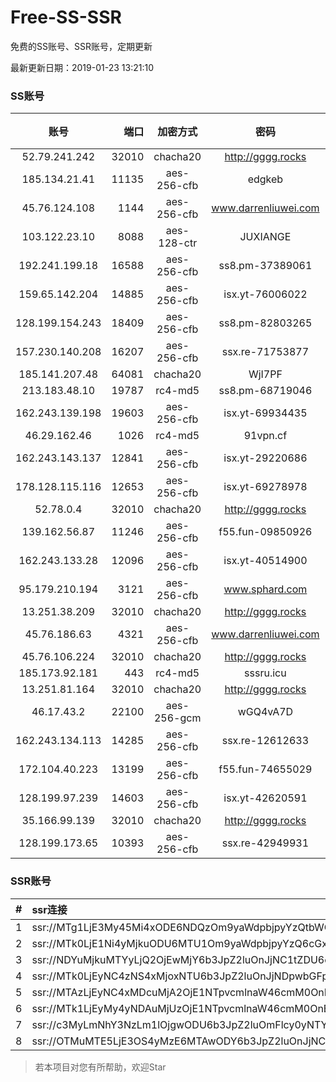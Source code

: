 # Free-SS-SSR

免费的SS账号、SSR账号，定期更新

最新更新日期：2019-01-23 13:21:10 

### SS账号

|账号|端口|加密方式|密码|更新时间|国家|
|:-----:|-----:|:----:|:----:|:----:|:----:|
|52.79.241.242|32010|chacha20|http://gggg.rocks|13:17:39|KR|
|185.134.21.41|11135|aes-256-cfb|edgkeb|13:17:12|GB|
|45.76.124.108|1144|aes-256-cfb|www.darrenliuwei.com|13:17:06|AU|
|103.122.23.10|8088|aes-128-ctr|JUXIANGE|13:17:06|US|
|192.241.199.18|16588|aes-256-cfb|ss8.pm-37389061|13:17:04|US|
|159.65.142.204|14885|aes-256-cfb|isx.yt-76006022|13:17:05|SG|
|128.199.154.243|18409|aes-256-cfb|ss8.pm-82803265|13:17:06|SG|
|157.230.140.208|16207|aes-256-cfb|ssx.re-71753877|13:17:05|US|
|185.141.207.48|64081|chacha20|WjI7PF|13:17:12|GB|
|213.183.48.10|19787|rc4-md5|ss8.pm-68719046|13:17:05|RU|
|162.243.139.198|19603|aes-256-cfb|isx.yt-69934435|13:17:04|US|
|46.29.162.46|1026|rc4-md5|91vpn.cf|13:17:26|RU|
|162.243.143.137|12841|aes-256-cfb|isx.yt-29220686|13:17:04|US|
|178.128.115.116|12653|aes-256-cfb|isx.yt-69278978|13:17:05|SG|
|52.78.0.4|32010|chacha20|http://gggg.rocks|13:17:12|KR|
|139.162.56.87|11246|aes-256-cfb|f55.fun-09850926|13:17:05|SG|
|162.243.133.28|12096|aes-256-cfb|isx.yt-40514900|13:17:04|US|
|95.179.210.194|3121|aes-256-cfb|www.sphard.com|13:17:11|FR|
|13.251.38.209|32010|chacha20|http://gggg.rocks|13:17:19|SG|
|45.76.186.63|4321|aes-256-cfb|www.darrenliuwei.com|13:17:13|SG|
|45.76.106.224|32010|chacha20|http://gggg.rocks|13:17:11|JP|
|185.173.92.181|443|rc4-md5|sssru.icu|13:17:13|RU|
|13.251.81.164|32010|chacha20|http://gggg.rocks|13:17:13|SG|
|46.17.43.2|22100|aes-256-gcm|wGQ4vA7D|13:12:14|RU|
|162.243.134.113|14285|aes-256-cfb|ssx.re-12612633|13:17:04|US|
|172.104.40.223|13199|aes-256-cfb|f55.fun-74655029|13:17:05|SG|
|128.199.97.239|14603|aes-256-cfb|isx.yt-42620591|13:17:05|SG|
|35.166.99.139|32010|chacha20|http://gggg.rocks|13:17:12|US|
|128.199.173.65|10393|aes-256-cfb|ssx.re-42949931|13:17:06|SG|


### SSR账号

|#|ssr连接|
|:-----|:-----|
|1|ssr://MTg1LjE3My45Mi4xODE6NDQzOm9yaWdpbjpyYzQtbWQ1OnBsYWluOmMzTnpjblV1YVdOMS8_cmVtYXJrcz1VMU5TVkU5UFRGOU9iMlJsT3VTX2hPZTlsLWFXcnlBJmdyb3VwPVYxZFhMbE5UVWxOVVQwOU1Ma05QVFE|
|2|ssr://MTk0LjE1Ni4yMjkuODU6MTU1Om9yaWdpbjpyYzQ6cGxhaW46Ykc1amJnLz9yZW1hcmtzPVUxTlNWRTlQVEY5T2IyUmxPdVctdC1XYnZTQSZncm91cD1WMWRYTGxOVFVsTlVUMDlNTGtOUFRR|
|3|ssr://NDYuMjkuMTYyLjQ2OjEwMjY6b3JpZ2luOnJjNC1tZDU6cGxhaW46T1RGMmNHNHVZMlkvP3JlbWFya3M9VTFOU1ZFOVBURjlPYjJSbE91U19oT2U5bC1hV3J5QSZncm91cD1WMWRYTGxOVFVsTlVUMDlNTGtOUFRR|
|4|ssr://MTk0LjEyNC4zNS4xMjoxNTU6b3JpZ2luOnJjNDpwbGFpbjpiRzVqYmcvP3JlbWFya3M9VTFOU1ZFOVBURjlPYjJSbE91ZVJudVdqcXlBJmdyb3VwPVYxZFhMbE5UVWxOVVQwOU1Ma05QVFE|
|5|ssr://MTAzLjEyNC4xMDcuMjA2OjE1NTpvcmlnaW46cmM0OnBsYWluOmJHNWpiZy8_cmVtYXJrcz1VMU5TVkU5UFRGOU9iMlJsT3VTNm11V2txdVdjc09XTXVpQSZncm91cD1WMWRYTGxOVFVsTlVUMDlNTGtOUFRR|
|6|ssr://MTk1LjEyMy4yNDAuMjUzOjE1NTpvcmlnaW46cmM0OnBsYWluOmJHNWpiZy8_cmVtYXJrcz1VMU5TVkU5UFRGOU9iMlJsT3VTNWpPV0ZpLVdGc0NBJmdyb3VwPVYxZFhMbE5UVWxOVVQwOU1Ma05QVFE|
|7|ssr://c3MyLmNhY3NzLm1lOjgwODU6b3JpZ2luOmFlcy0yNTYtY2ZiOnBsYWluOk5EY3hOVEEyTXpVMk9BLz9yZW1hcmtzPVUxTlNWRTlQVEY5T2IyUmxPdVNfaE9lOWwtYVdyeUEmZ3JvdXA9VjFkWExsTlRVbE5VVDA5TUxrTlBUUQ|
|8|ssr://OTMuMTE5LjE3OS4yMzE6MTAwODY6b3JpZ2luOnJjNC1tZDUtNjpwbGFpbjpiV2xzZFhoby8_b2Jmc3BhcmFtPTVweTY1Wnk2NXJXTDZLLUVPbWgwZEhBNkx5OTBMbU51TDBWb1pHMVVlR1UmcHJvdG9wYXJhbT1NVERsaFlNeGRPYXpxT1dHakRwb2RIUndPaTh2ZEM1amJpOVNaVVZSV25oeiZyZW1hcmtzPVUxTlNWRTlQVEY5T2IyUmxPdWU5bC1tcHJPV3d2T1M2bWlBJmdyb3VwPVYxZFhMbE5UVWxOVVQwOU1Ma05QVFE|


> 若本项目对您有所帮助，欢迎Star